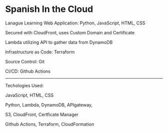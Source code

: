 # Spanish In the Cloud

Lanague Learning Web Application: Python, JavaScript, HTML, CSS

Secured with CloudFront, uses Custom Domain and Certificate

Lambda utilizing API to gather data from DynamoDB

Infrastructure as Code: Terraform

Source Control: Git

CI/CD: Github Actions

---------------------------------------------------

Techologies Used:

JavaScript, HTML, CSS

Python, Lambda, DynamoDB, APIgateway,

S3, CloudFront, Certficate Manager

Github Actions, Terraform, CloudFormation



